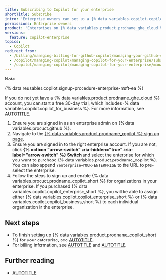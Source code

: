 ```yaml
---
title: Subscribing to Copilot for your enterprise
shortTitle: Subscribe
intro: 'Enterprise owners can set up a {% data variables.copilot.copilot_enterprise_short %} or {% data variables.copilot.copilot_business_short %} plan for their enterprise.'
permissions: Enterprise owners
product: 'Enterprises on {% data variables.product.prodname_ghe_cloud %}'
versions:
  feature: copilot-enterprise
topics:
  - Copilot
redirect_from:
  - /billing/managing-billing-for-github-copilot/managing-your-github-copilot-enterprise-subscription
  - /copilot/managing-copilot/managing-copilot-for-your-enterprise/subscribing-to-copilot-for-your-enterprise
  - /copilot/managing-copilot/managing-copilot-for-your-enterprise/managing-the-copilot-subscription-for-your-enterprise/subscribing-to-copilot-for-your-enterprise
---
```


>[!NOTE]
> {% data reusables.copilot.signup-procedure-enterprise-msft-ea %}
>
> If you do not yet have a {% data variables.product.prodname_ghe_cloud %} account, you can start a free 30-day trial, which includes {% data variables.copilot.copilot_for_business %}. For more information, see [AUTOTITLE](/enterprise-cloud@latest/admin/overview/setting-up-a-trial-of-github-enterprise-cloud).

1. Ensure you are signed in as an enterprise admin on {% data variables.product.github %}.
1. Navigate to the [{% data variables.product.prodname_copilot %} sign up page](https://github.com/github-copilot/purchase).
1. Ensure you are signed in to the right enterprise account. If you are not, click **{% octicon "arrow-switch" aria-hidden="true" aria-label="arrow-switch" %} Switch** and select the enterprise for which you want to purchase {% data variables.product.prodname_copilot %}. You can also append `?enterprise=YOUR-ENTERPRISE` to the URL to pre-select the enterprise.
1. Follow the steps to sign up and enable {% data variables.product.prodname_copilot_short %} for organizations in your enterprise. If you purchased {% data variables.copilot.copilot_enterprise_short %}, you will be able to assign either {% data variables.copilot.copilot_enterprise_short %} or {% data variables.copilot.copilot_business_short %} to each individual organization in the enterprise.

## Next steps

* To finish setting up {% data variables.product.prodname_copilot_short %} for your enterprise, see [AUTOTITLE](/copilot/setting-up-github-copilot/setting-up-github-copilot-for-your-enterprise).
* For billing information, see [AUTOTITLE](/billing/managing-billing-for-github-copilot/about-billing-for-github-copilot#about-billing-for-github-copilot-business-and-github-copilot-enterprise) and [AUTOTITLE](/billing/managing-your-billing).

## Further reading

* [AUTOTITLE](/copilot/about-github-copilot/subscription-plans-for-github-copilot)

